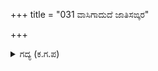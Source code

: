 +++
title = "031 ವಾಸಿಗಾದುದೆ ಜಾತಿಸಙ್ಕರ"

+++

<details><summary>ಗದ್ಯ (ಕ.ಗ.ಪ) </summary>

31. ಕೃಷ್ಣನು "ಅರ್ಜುನ, ಈ ಯುದ್ಧದಲ್ಲಿ 'ನಿನ್ನ ಕರ್ಣನ ಮೇಲಿನ ಸ್ಪರ್ಧೆ ಹಾಳಾಯಿತೆ. ಧೈರ್ಯಕ್ಕೆ ಬೇಸರ ಬಂದಿದೆಯೇ, ಶೌರ್ಯಕ್ಕೆ ಇಷ್ಟೊಂದು ಮೊಲೆಗಳು ಮೂಡಿ ಹೇಡಿತನ ಒದಗಿತೇ, ನಿನ್ನ ಛಲ ಅಹಂಕಾರ ಇವೆಲ್ಲಾ ಆಡಂಬರವಾಗಿ  ತನ್ನ ಬೆಲೆಯನ್ನು ಕಳೆದುಕೊಂಡವೇ. ಅಯ್ಯೋ ಶಿವನೆ ಯಾವುದೇ ದೋಷವಿಲ್ಲದ ನಿನ್ನಲ್ಲಿ ಇಷ್ಟೊಂದು ದೋಷ ಉಂಟಾದದ್ದು ಆಶ್ಚರ್ಯಕರ' ಎಂದನು.
</details>

